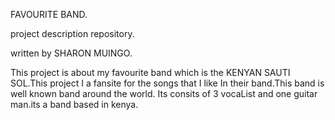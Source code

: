 
FAVOURITE BAND.

project description repository.

written by SHARON MUINGO.

This project is about my favourite band which is the KENYAN SAUTI SOL.This project I a fansite for the songs that I like In their band.This band is well known band around the world. Its consits of 3 vocaList and one guitar man.its a band based in kenya.


